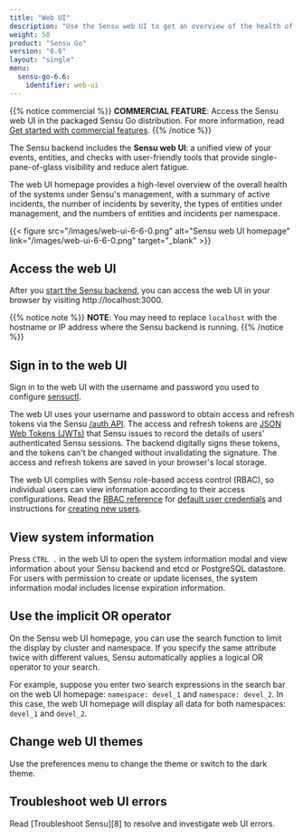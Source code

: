 ```yaml
---
title: "Web UI"
description: "Use the Sensu web UI to get an overview of the health of systems under observability, with detail pages for Sensu resources and user-friendly management tools."
weight: 50
product: "Sensu Go"
version: "6.6"
layout: "single"
menu:
  sensu-go-6.6:
    identifier: web-ui
---
```


{{% notice commercial %}}
**COMMERCIAL FEATURE**: Access the Sensu web UI in the packaged Sensu Go distribution.
For more information, read [Get started with commercial features](../commercial/).
{{% /notice %}}

The Sensu backend includes the **Sensu web UI**: a unified view of your events, entities, and checks with user-friendly tools that provide single-pane-of-glass visibility and reduce alert fatigue.

<a id="webui-homepage"></a>

The web UI homepage provides a high-level overview of the overall health of the systems under Sensu's management, with a summary of active incidents, the number of incidents by severity, the types of entities under management, and the numbers of entities and incidents per namespace.

{{< figure src="/images/web-ui-6-6-0.png" alt="Sensu web UI homepage" link="/images/web-ui-6-6-0.png" target="_blank" >}}

## Access the web UI

After you [start the Sensu backend][1], you can access the web UI in your browser by visiting http://localhost:3000.

{{% notice note %}}
**NOTE**: You may need to replace `localhost` with the hostname or IP address where the Sensu backend is running.
{{% /notice %}}

## Sign in to the web UI

Sign in to the web UI with the username and password you used to configure [sensuctl][2].

The web UI uses your username and password to obtain access and refresh tokens via the Sensu [/auth API][7].
The access and refresh tokens are [JSON Web Tokens (JWTs)][2] that Sensu issues to record the details of users' authenticated Sensu sessions.
The backend digitally signs these tokens, and the tokens can't be changed without invalidating the signature.
The access and refresh tokens are saved in your browser's local storage.

The web UI complies with Sensu role-based access control (RBAC), so individual users can view information according to their access configurations.
Read the [RBAC reference][3] for [default user credentials][4] and instructions for [creating new users][5].

## View system information

Press `CTRL .` in the web UI to open the system information modal and view information about your Sensu backend and etcd or PostgreSQL datastore.
For users with permission to create or update licenses, the system information modal includes license expiration information.

## Use the implicit OR operator

On the Sensu web UI homepage, you can use the search function to limit the display by cluster and namespace.
If you specify the same attribute twice with different values, Sensu automatically applies a logical OR operator to your search.

For example, suppose you enter two search expressions in the search bar on the web UI homepage: `namespace: devel_1` and `namespace: devel_2`.
In this case, the web UI homepage will display all data for both namespaces: `devel_1` and `devel_2`.

## Change web UI themes

Use the preferences menu to change the theme or switch to the dark theme.

## Troubleshoot web UI errors

Read [Troubleshoot Sensu][8] to resolve and investigate web UI errors.


[1]: ../observability-pipeline/observe-schedule/backend#start-the-service
[2]: ../sensuctl/#first-time-setup-and-authentication
[3]: ../operations/control-access/rbac/
[4]: ../operations/control-access/rbac#default-users
[5]: ../operations/control-access/rbac#create-users
[7]: ../api/other/auth/
